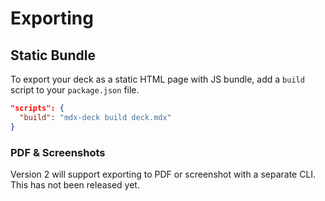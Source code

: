 # Exporting

## Static Bundle

To export your deck as a static HTML page with JS bundle,
add a `build` script to your `package.json` file.

```json
"scripts": {
  "build": "mdx-deck build deck.mdx"
}
```

### PDF & Screenshots

Version 2 will support exporting to PDF or screenshot with a separate CLI.
This has not been released yet.

<!-- TK
## PDF Export

Presentations can be exported as PDF using the CLI.
This works well as a backup option for any unforeseen technical difficulties.

```json
"script": {
  "pdf": "mdx-deck pdf deck.mdx"
}
```

## Screenshots

A PNG image of the first slide can be exported with the `screenshot` command.
This is useful for creating open graph images for Twitter, Facebook, or Slack.

```json
"script": {
  "screenshot": "mdx-deck screenshot deck.mdx"
}
```

### OG Image

To use the image as an open graph image, use the [Head](components.md#Head) component to add a meta tag.
Note that the meta tag should point to a full URL, including schema and domain name.

```mdx
import { Head } from 'mdx-deck'

<Head>
  <meta name='og:image' content='https://example.com/card.png' />
</Head>
```
-->
